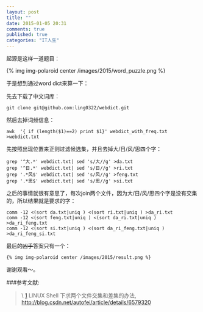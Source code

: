 ```yaml
---
layout: post
title: ""
date: 2015-01-05 20:31
comments: true
published: true
categories: "IT人生"
---
```

  起源是这样一道题目：

   {% img img-polaroid center /images/2015/word_puzzle.png %}

  于是想到通过word dict来算一下：

  先去下载了中文词库：

	git clone git@github.com:ling0322/webdict.git 

  然后去掉词频信息：

   	awk  '{ if (length($1)==2) print $1}' webdict_with_freq.txt >webdict.txt

  先按照出现位置来正则过滤候选集，并且去掉大/日/风/思四个字：

   	grep '^大.*' webdict.txt| sed 's/大//g' >da.txt
	grep '^日.*' webdict.txt| sed 's/日//g' >ri.txt
	grep '.*风$' webdict.txt| sed 's/风//g' >feng.txt
	grep '.*思$' webdict.txt| sed 's/思//g' >si.txt  
  
  之后的事情就很有意思了，每次join两个文件，因为大/日/风/思四个字是没有交集的，所以结果就是要求的字：

  	comm -12 <(sort da.txt|uniq ) <(sort ri.txt|uniq ) >da_ri.txt
	comm -12 <(sort feng.txt|uniq ) <(sort da_ri.txt|uniq ) >da_ri_feng.txt
	comm -12 <(sort si.txt|uniq ) <(sort da_ri_feng.txt|uniq ) >da_ri_feng_si.txt
  
  最后的~~凶手~~答案只有一个：

  	{% img img-polaroid center /images/2015/result.png %}

  谢谢观看～。
   
 [1]: http://blog.csdn.net/autofei/article/details/6579320   " LINUX Shell 下求两个文件交集和差集的办法"
###参考文献:

>\ [1]  LINUX Shell 下求两个文件交集和差集的办法, <http://blog.csdn.net/autofei/article/details/6579320>
